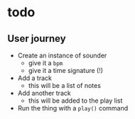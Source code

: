 todo
====

## User journey

- Create an instance of sounder
  - give it a `bpm`
  - give it a time signature (!)
- Add a track
  - this will be a list of notes
- Add another track
  - this will be added to the play list
- Run the thing with a `play()` command